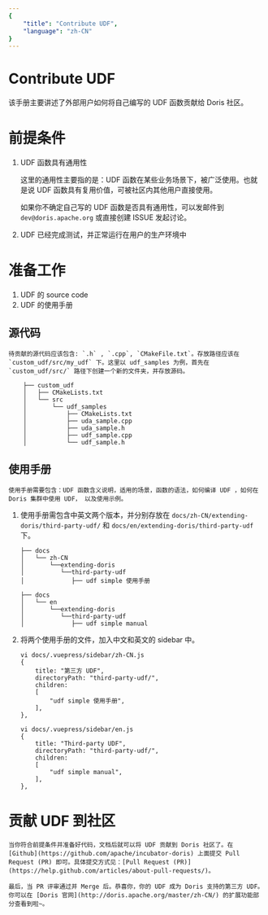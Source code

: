 ```yaml
---
{
    "title": "Contribute UDF",
    "language": "zh-CN"
}
---
```


<!-- 
Licensed to the Apache Software Foundation (ASF) under one
or more contributor license agreements.  See the NOTICE file
distributed with this work for additional information
regarding copyright ownership.  The ASF licenses this file
to you under the Apache License, Version 2.0 (the
"License"); you may not use this file except in compliance
with the License.  You may obtain a copy of the License at

  http://www.apache.org/licenses/LICENSE-2.0

Unless required by applicable law or agreed to in writing,
software distributed under the License is distributed on an
"AS IS" BASIS, WITHOUT WARRANTIES OR CONDITIONS OF ANY
KIND, either express or implied.  See the License for the
specific language governing permissions and limitations
under the License.
-->

# Contribute UDF

该手册主要讲述了外部用户如何将自己编写的 UDF 函数贡献给 Doris 社区。

# 前提条件

1. UDF 函数具有通用性

    这里的通用性主要指的是：UDF 函数在某些业务场景下，被广泛使用。也就是说 UDF 函数具有复用价值，可被社区内其他用户直接使用。

    如果你不确定自己写的 UDF 函数是否具有通用性，可以发邮件到 `dev@doris.apache.org` 或直接创建 ISSUE 发起讨论。

2. UDF 已经完成测试，并正常运行在用户的生产环境中

# 准备工作

1. UDF 的 source code
2. UDF 的使用手册

## 源代码
    
    待贡献的源代码应该包含: `.h` , `.cpp`, `CMakeFile.txt`。存放路径应该在 `custom_udf/src/my_udf` 下。这里以 udf_samples 为例，首先在 `custom_udf/src/` 路径下创建一个新的文件夹，并存放源码。

```
    ├── custom_udf
    │   ├── CMakeLists.txt
    │   └── src
    │       └── udf_samples
    │           ├── CMakeLists.txt
    │           ├── uda_sample.cpp
    │           ├── uda_sample.h
    │           ├── udf_sample.cpp
    │           └── udf_sample.h

```

## 使用手册

    使用手册需要包含：UDF 函数含义说明，适用的场景，函数的语法，如何编译 UDF ，如何在 Doris 集群中使用 UDF， 以及使用示例。

1. 使用手册需包含中英文两个版本，并分别存放在 `docs/zh-CN/extending-doris/third-party-udf/` 和 `docs/en/extending-doris/third-party-udf` 下。

    ```
    ├── docs
    │   └── zh-CN
    │       └──extending-doris
    │          └──third-party-udf
    │             ├── udf simple 使用手册
 
    ``` 

    ```
    ├── docs
    │   └── en
    │       └──extending-doris
    │          └──third-party-udf
    │             ├── udf simple manual
    ```

2. 将两个使用手册的文件，加入中文和英文的 sidebar 中。

    ```
    vi docs/.vuepress/sidebar/zh-CN.js
    {
        title: "第三方 UDF",
        directoryPath: "third-party-udf/",
        children:
        [
            "udf simple 使用手册",
        ],
    },
    ```

    ```
    vi docs/.vuepress/sidebar/en.js
    {
        title: "Third-party UDF",
        directoryPath: "third-party-udf/",
        children:
        [
            "udf simple manual",
        ],
    },

    ```
 
# 贡献 UDF 到社区

    当你符合前提条件并准备好代码，文档后就可以将 UDF 贡献到 Doris 社区了。在  [Github](https://github.com/apache/incubator-doris) 上面提交 Pull Request (PR) 即可。具体提交方式见：[Pull Request (PR)](https://help.github.com/articles/about-pull-requests/)。

    最后，当 PR 评审通过并 Merge 后。恭喜你，你的 UDF 成为 Doris 支持的第三方 UDF。你可以在 [Doris 官网](http://doris.apache.org/master/zh-CN/) 的扩展功能部分查看到啦~。
